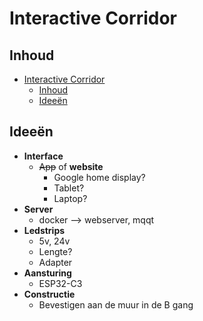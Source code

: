 # Interactive Corridor

## Inhoud

- [Interactive Corridor](#interactive-corridor)
  - [Inhoud](#inhoud)
  - [Ideeën](#ideeën)

## Ideeën

- **Interface**
  - ~~App~~ of **website**
    - Google home display?
    - Tablet?
    - Laptop?
- **Server**
  - docker --> webserver, mqqt
- **Ledstrips**
  - 5v, 24v
  - Lengte?
  - Adapter
- **Aansturing**
  - ESP32-C3
- **Constructie**
  - Bevestigen aan de muur in de B gang
